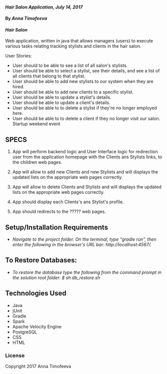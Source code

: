 #### _Hair Salon Application, July 14, 2017_

#### By _**Anna Timofeeva**_

#### _Hair Salon_

Web application, written in java that allows managers (users) to execute various tasks relating tracking stylists and clients in the hair salon.

User Stories:

* User should to be able to see a list of all salon's stylists.
* User should be able to select a stylist, see their details, and see a list of all clients that belong to that stylist.
* User should be able to add new stylists to our system when they are hired.
* User should be able to add new clients to a specific stylist.
* User should be able to update a stylist's details.
* User should be able to update a client's details.
* User should be able to to delete a stylist if they're no longer employed here.
* User should be able to to delete a client if they no longer visit our salon.
Startup weekend event

## SPECS

1. App will perform backend logic and User Interface logic for redirection user from the application homepage with the Clients ans Stylists links, to the children web pages.

2. App will allow to add new Clients and new Stylists and will displays the updated lists on the appropriate web pages correctly.

3. App will allow to delete Clients and Stylists and will displays the updated lists on the appropriate web pages correctly.

4. App should display each Clients's ans Stylist's profile.

5. App should redirects to the ????? web pages.


## Setup/Installation Requirements

* _Navigate to the project folder.  On the terminal, type "gradle run", then enter the following in the browser's URL bar: http://localhost:4567/._

## To Restore Databases:

* _To restore the database type the following from the command prompt in the solution root folder:
$ sh db_restore.sh_


## Technologies Used

* Java
* jUnit
* Gradle
* Spark
* Apache Velocity Engine
* PostgreSQL
* CSS
* HTML



### License
Copyright 2017 Anna Timofeeva  
